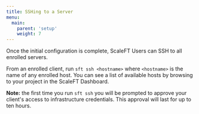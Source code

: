 ```yaml
---
title: SSHing to a Server
menu:
  main:
    parent: 'setup'
    weight: 7
---
```


Once the initial configuration is complete, ScaleFT Users can SSH to all
enrolled servers.

From an enrolled client, run `sft ssh <hostname>` where `<hostname>` is
the name of any enrolled host. You can see a list of available hosts by
browsing to your project in the ScaleFT Dashboard.

**Note:** the first time you run `sft ssh` you will be prompted to approve your
client's access to infrastructure credentials. This approval will last for up to
ten hours.
